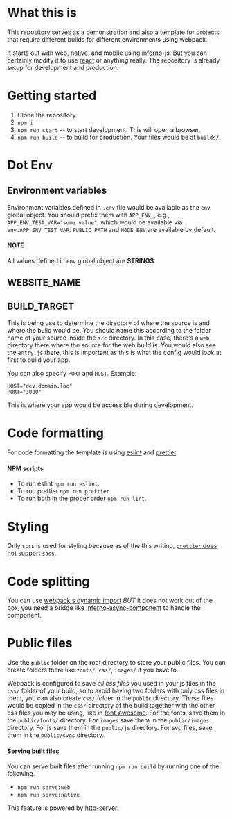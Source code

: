 <!-- @format -->

# What this is

This repository serves as a demonstration and also a template for projects that require different builds for different environments using webpack.

It starts out with web, native, and mobile using [inferno-js](https://github.com/infernojs/inferno). But you can certainly modify it to use [react](https://github.com/facebook/react) or anything really. The repository is already setup for development and production.

# Getting started

1. Clone the repository.
2. `npm i`
3. `npm run start` -- to start development. This will open a browser.
4. `npm run build` -- to build for production. Your files would be at `builds/`.

# Dot Env

## Environment variables

Environment variables defined in `.env` file would be available as the `env` global object. You should prefix them with `APP_ENV_`, e.g., `APP_ENV_TEST_VAR="some value"`, which would be available via `env.APP_ENV_TEST_VAR`. `PUBLIC_PATH` and `NODE_ENV` are available by default.

#### NOTE

All values defined in `env` global object are **STRINGS**.

## WEBSITE_NAME

## BUILD_TARGET

This is being use to determine the directory of where the source is and where the build would be. You should name this according to the folder name of your source inside the `src` directory. In this case, there's a `web` directory there where the source for the web build is. You would also see the `entry.js` there, this is important as this is what the config would look at first to build your app.

You can also specify `PORT` and `HOST`. Example:

```
HOST="dev.domain.loc"
PORT="3000"
```

This is where your app would be accessible during development.

# Code formatting

For code formatting the template is using [eslint](https://github.com/eslint/eslint) and [prettier](https://github.com/prettier/prettier).

#### NPM scripts

- To run eslint `npm run eslint`.
- To run prettier `npm run prettier`.
- To run both in the proper order `npm run lint`.

# Styling

Only `scss` is used for styling because as of the this writing, [`prettier` does not support `sass`](https://github.com/prettier/prettier/issues/4948).

# Code splitting

You can use [webpack's dynamic import](https://webpack.js.org/guides/code-splitting/#dynamic-imports) _BUT_ it does not work out of the box, you need a bridge like [inferno-async-component](https://github.com/aprilmintacpineda/inferno-async-component) to handle the component.

# Public files

Use the `public` folder on the root directory to store your public files. You can create folders there like `fonts/`, `css/`, `images/` if you have to.

Webpack is configured to save _all css files_ you used in your js files in the `css/` folder of your build, so to avoid having two folders with only css files in them, you can also create `css/` folder in the `public` directory. Those files would be copied in the `css/` directory of the build together with the other css files you may be using, like in [font-awesome](https://www.npmjs.com/package/font-awesome). For the fonts, save them in the `public/fonts/` directory. For `images` save them in the `public/images` directory. For js save them in the `public/js` directory. For svg files, save them in the `public/svgs` directory.

#### Serving built files

You can serve built files after running `npm run build` by running one of the following.

- `npm run serve:web`
- `npm run serve:native`

This feature is powered by [http-server](https://github.com/indexzero/http-server).
